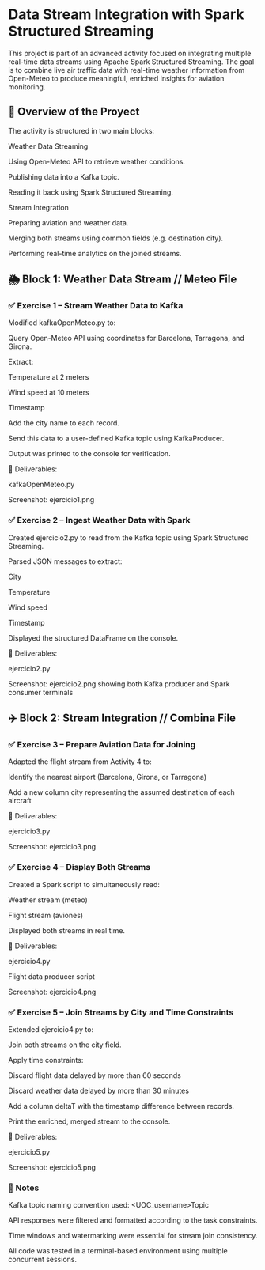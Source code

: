 # Data Stream Integration with Spark Structured Streaming
This project is part of an advanced activity focused on integrating multiple real-time data streams using Apache Spark Structured Streaming. The goal is to combine live air traffic data with real-time weather information from Open-Meteo to produce meaningful, 
enriched insights for aviation monitoring.


## 🧪 Overview of the Proyect
The activity is structured in two main blocks:

Weather Data Streaming

Using Open-Meteo API to retrieve weather conditions.

Publishing data into a Kafka topic.

Reading it back using Spark Structured Streaming.

Stream Integration

Preparing aviation and weather data.

Merging both streams using common fields (e.g. destination city).

Performing real-time analytics on the joined streams.

## 🌦️ Block 1: Weather Data Stream // Meteo File

### ✅ Exercise 1 – Stream Weather Data to Kafka
Modified kafkaOpenMeteo.py to:

Query Open-Meteo API using coordinates for Barcelona, Tarragona, and Girona.

Extract:

Temperature at 2 meters

Wind speed at 10 meters

Timestamp

Add the city name to each record.

Send this data to a user-defined Kafka topic using KafkaProducer.

Output was printed to the console for verification.

📁 Deliverables:

kafkaOpenMeteo.py

Screenshot: ejercicio1.png

### ✅ Exercise 2 – Ingest Weather Data with Spark
Created ejercicio2.py to read from the Kafka topic using Spark Structured Streaming.

Parsed JSON messages to extract:

City

Temperature

Wind speed

Timestamp

Displayed the structured DataFrame on the console.

📁 Deliverables:

ejercicio2.py

Screenshot: ejercicio2.png showing both Kafka producer and Spark consumer terminals

## ✈️ Block 2: Stream Integration // Combina File

### ✅ Exercise 3 – Prepare Aviation Data for Joining
Adapted the flight stream from Activity 4 to:

Identify the nearest airport (Barcelona, Girona, or Tarragona)

Add a new column city representing the assumed destination of each aircraft

📁 Deliverables:

ejercicio3.py

Screenshot: ejercicio3.png

### ✅ Exercise 4 – Display Both Streams
Created a Spark script to simultaneously read:

Weather stream (meteo)

Flight stream (aviones)

Displayed both streams in real time.

📁 Deliverables:

ejercicio4.py

Flight data producer script

Screenshot: ejercicio4.png

### ✅ Exercise 5 – Join Streams by City and Time Constraints
Extended ejercicio4.py to:

Join both streams on the city field.

Apply time constraints:

Discard flight data delayed by more than 60 seconds

Discard weather data delayed by more than 30 minutes

Add a column deltaT with the timestamp difference between records.

Print the enriched, merged stream to the console.

📁 Deliverables:

ejercicio5.py

Screenshot: ejercicio5.png

### 📌 Notes
Kafka topic naming convention used: <UOC_username>Topic

API responses were filtered and formatted according to the task constraints.

Time windows and watermarking were essential for stream join consistency.

All code was tested in a terminal-based environment using multiple concurrent sessions.



